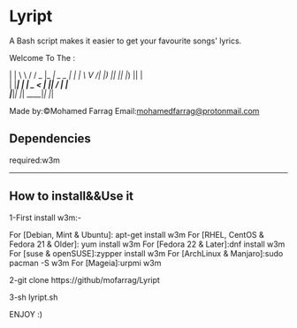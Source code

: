 # Lyript
A Bash script makes it easier to get your favourite songs' lyrics.

Welcome To The :

| | \ \ / /  _ \|_ _|  _ \_   _|
| |  \ V /| |_) || || |_) || |  
| |___| | |  _ < | ||  __/ | |  
|_____|_| |_| \_\___|_|    |_|  

Made by:©Mohamed Farrag 
Email:mohamedfarrag@protonmail.com


## Dependencies
 required:w3m
*****************************************
## How to install&&Use it

1-First install w3m:-

For [Debian, Mint & Ubuntu]: apt-get install w3m
For [RHEL, CentOS & Fedora 21 & Older]: yum install w3m
For [Fedora 22 & Later]:dnf install w3m
For [suse & openSUSE]:zypper install w3m
For [ArchLinux & Manjaro]:sudo pacman -S w3m
For [Mageia]:urpmi w3m

2-git clone https://github/mofarrag/Lyript

3-sh lyript.sh  


ENJOY :)


